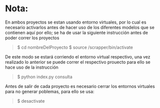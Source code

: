 # Nota:

En ambos proyectos se estan usando entorno virtuales, por lo cual
es necesario activarlos antes de hacer uso de los diferentes modelos
que se contienen aquí por ello; se ha de usar la siguiente instrucción
antes de poder correr los proyectos

> $ cd nombreDelProyecto
> $ source /scrapper/bin/activate

De este modo se estará corriendo el entorno virtual respectivo, una
vez realizado lo anterior se puede correr el respectivo prouecto
para ello se hace uso de la instrucción

> $ python index.py consulta

Antes de salir de cada proyecto es necesario cerrar los entornos
virtuales para no generar poblemas, para ello se usa:

> $ desactivate
